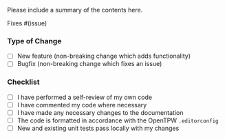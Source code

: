 Please include a summary of the contents here.

Fixes #(issue)

### Type of Change

- [ ] New feature (non-breaking change which adds functionality)
- [ ] Bugfix (non-breaking change which fixes an issue)

### Checklist

- [ ] I have performed a self-review of my own code
- [ ] I have commented my code where necessary
- [ ] I have made any necessary changes to the documentation
- [ ] The code is formatted in accordance with the OpenTPW `.editorconfig`
- [ ] New and existing unit tests pass locally with my changes
